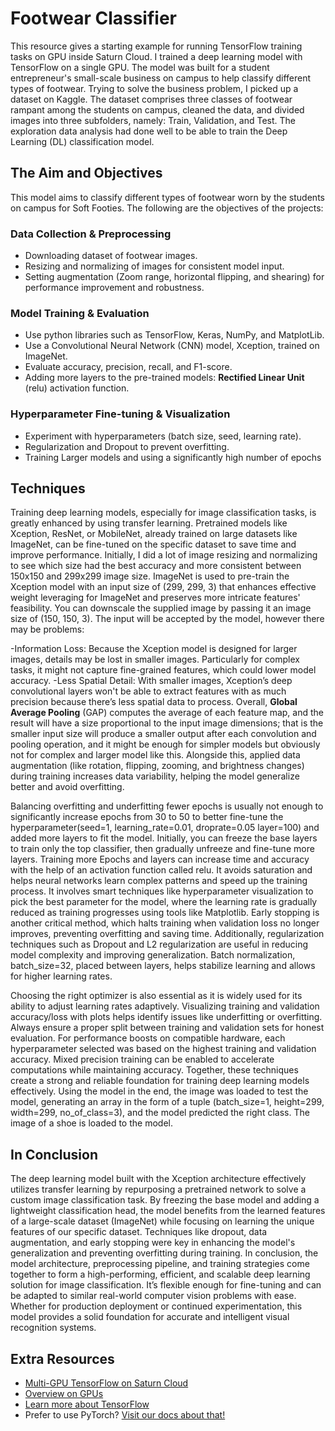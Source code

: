 # Footwear Classifier
This resource gives a starting example for running TensorFlow training tasks on GPU inside Saturn Cloud. I trained a deep learning model with TensorFlow on a single GPU. The model was built for a student entrepreneur's small-scale business on campus to help classify different types of footwear. Trying to solve the business problem, I picked up a dataset on Kaggle. The dataset comprises three classes of footwear rampant among the students on campus, cleaned the data, and divided images into three subfolders, namely: Train, Validation, and Test. The exploration data analysis had done well to be able to train the Deep Learning (DL) classification model. 

## The Aim and Objectives
This model aims to classify different types of footwear worn by the students on campus for Soft Footies. The following are the objectives of the projects:

### Data Collection & Preprocessing
* Downloading dataset of footwear images.
* Resizing and normalizing of images for consistent model input.
* Setting augmentation (Zoom range, horizontal flipping, and shearing) for performance improvement and robustness.
### Model Training & Evaluation
* Use python libraries such as TensorFlow, Keras, NumPy, and MatplotLib.
* Use a Convolutional Neural Network (CNN) model, Xception, trained on ImageNet.
* Evaluate accuracy, precision, recall, and F1-score.
* Adding more layers to the pre-trained models: **Rectified Linear Unit** (relu) activation function.

### Hyperparameter Fine-tuning & Visualization
* Experiment with hyperparameters (batch size, seed, learning rate).
* Regularization and Dropout to prevent overfitting.
* Training Larger models and using a significantly high number of epochs

## Techniques
Training deep learning models, especially for image classification tasks, is greatly enhanced by using transfer learning. Pretrained models like Xception, ResNet, or MobileNet, already trained on large datasets like ImageNet, can be fine-tuned on the specific dataset to save time and improve performance. Initially, I did a lot of image resizing and normalizing to see which size had the best accuracy and more consistent between 150x150 and 299x299 image size. ImageNet is used to pre-train the Xception model with an input size of (299, 299, 3) that enhances effective weight leveraging for ImageNet and preserves more intricate features' feasibility. You can downscale the supplied image by passing it an image size of (150, 150, 3). The input will be accepted by the model, however there may be problems:

-Information Loss: Because the Xception model is designed for larger images, details may be lost in smaller images.  Particularly for complex tasks, it might not capture fine-grained features, which could lower model accuracy.
-Less Spatial Detail: With smaller images, Xception’s deep convolutional layers won't be able to extract features with as much precision because there’s less spatial data to process.
Overall, **Global Average Pooling** (GAP) computes the average of each feature map, and the result will have a size proportional to the input image dimensions; that is the smaller input size will produce a smaller output after each convolution and pooling operation, and it might be enough for simpler models but obviously not for complex and larger model like this. Alongside this, applied data augmentation (like rotation, flipping, zooming, and brightness changes) during training increases data variability, helping the model generalize better and avoid overfitting.

Balancing overfitting and underfitting fewer epochs is usually not enough to significantly increase epochs from 30 to 50 to better fine-tune the hyperparameter(seed=1, learning_rate=0.01, droprate=0.05 layer=100) and added more layers to fit the model. Initially, you can freeze the base layers to train only the top classifier, then gradually unfreeze and fine-tune more layers. Training more Epochs and layers can increase time and accuracy with the help of an activation function called relu. It avoids saturation and helps neural networks learn complex patterns and speed up the training process. It involves smart techniques like hyperparameter visualization to pick the best parameter for the model, where the learning rate is gradually reduced as training progresses using tools like Matplotlib. Early stopping is another critical method, which halts training when validation loss no longer improves, preventing overfitting and saving time. Additionally, regularization techniques such as Dropout and L2 regularization are useful in reducing model complexity and improving generalization. Batch normalization, batch_size=32, placed between layers, helps stabilize learning and allows for higher learning rates.

Choosing the right optimizer is also essential as it is widely used for its ability to adjust learning rates adaptively. Visualizing training and validation accuracy/loss with plots helps identify issues like underfitting or overfitting. Always ensure a proper split between training and validation sets for honest evaluation. For performance boosts on compatible hardware, each hyperparameter selected was based on the highest training and validation accuracy. Mixed precision training can be enabled to accelerate computations while maintaining accuracy. Together, these techniques create a strong and reliable foundation for training deep learning models effectively. Using the model in the end, the image was loaded to test the model, generating an array in the form of a tuple (batch_size=1, height=299, width=299, no_of_class=3), and the model predicted the right class. The image of a shoe is loaded to the model.


## In Conclusion
The deep learning model built with the Xception architecture effectively utilizes transfer learning by repurposing a pretrained network to solve a custom image classification task. By freezing the base model and adding a lightweight classification head, the model benefits from the learned features of a large-scale dataset (ImageNet) while focusing on learning the unique features of our specific dataset. Techniques like dropout, data augmentation, and early stopping were key in enhancing the model's generalization and preventing overfitting during training. In conclusion, the model architecture, preprocessing pipeline, and training strategies come together to form a high-performing, efficient, and scalable deep learning solution for image classification. It’s flexible enough for fine-tuning and can be adapted to similar real-world computer vision problems with ease. Whether for production deployment or continued experimentation, this model provides a solid foundation for accurate and intelligent visual recognition systems.


## Extra Resources
* [Multi-GPU TensorFlow on Saturn Cloud](https://saturncloud.io/blog/tensorflow_intro/)
* [Overview on GPUs](https://saturncloud.io/docs/reference/intro_to_gpu/)
* [Learn more about TensorFlow](https://www.tensorflow.org/)
* Prefer to use PyTorch? [Visit our docs about that!](https://saturncloud.io/docs/examples/pytorch/)

